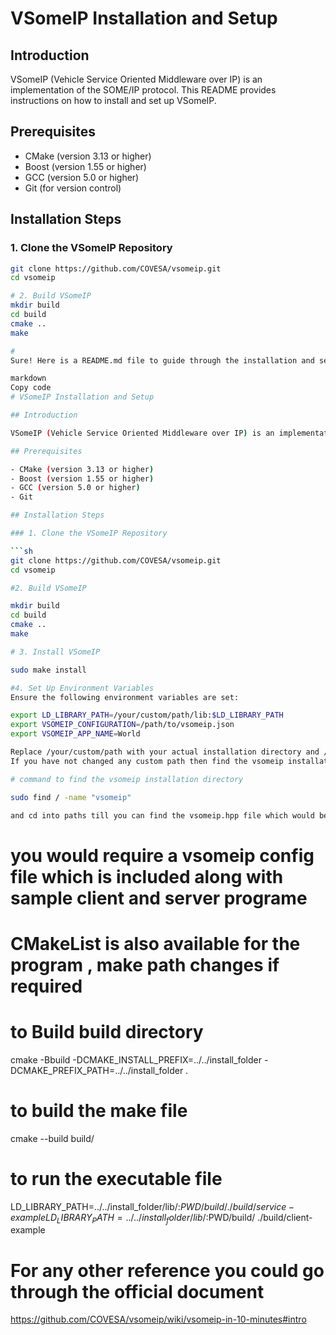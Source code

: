 # VSomeIP Installation and Setup

## Introduction

VSomeIP (Vehicle Service Oriented Middleware over IP) is an implementation of the SOME/IP protocol. This README provides instructions on how to install and set up VSomeIP.

## Prerequisites

- CMake (version 3.13 or higher)
- Boost (version 1.55 or higher)
- GCC (version 5.0 or higher)
- Git (for version control)

## Installation Steps

### 1. Clone the VSomeIP Repository

```sh
git clone https://github.com/COVESA/vsomeip.git
cd vsomeip

# 2. Build VSomeIP
mkdir build
cd build
cmake ..
make

# 
Sure! Here is a README.md file to guide through the installation and setup of vsomeip.

markdown
Copy code
# VSomeIP Installation and Setup

## Introduction

VSomeIP (Vehicle Service Oriented Middleware over IP) is an implementation of the SOME/IP protocol. This README provides instructions on how to install and set up VSomeIP.

## Prerequisites

- CMake (version 3.13 or higher)
- Boost (version 1.55 or higher)
- GCC (version 5.0 or higher)
- Git

## Installation Steps

### 1. Clone the VSomeIP Repository

```sh
git clone https://github.com/COVESA/vsomeip.git
cd vsomeip

#2. Build VSomeIP

mkdir build
cd build
cmake ..
make

# 3. Install VSomeIP

sudo make install

#4. Set Up Environment Variables
Ensure the following environment variables are set:

export LD_LIBRARY_PATH=/your/custom/path/lib:$LD_LIBRARY_PATH
export VSOMEIP_CONFIGURATION=/path/to/vsomeip.json
export VSOMEIP_APP_NAME=World

Replace /your/custom/path with your actual installation directory and /path/to/vsomeip.json with the path to your configuration file.
If you have not changed any custom path then find the vsomeip installation directory through

# command to find the vsomeip installation directory

sudo find / -name "vsomeip"

and cd into paths till you can find the vsomeip.hpp file which would be your directory
```
# you would require a vsomeip config file which is included along with sample client and server programe 

# CMakeList is also available for the program , make path changes if required

# to Build build directory

cmake -Bbuild -DCMAKE_INSTALL_PREFIX=../../install_folder -DCMAKE_PREFIX_PATH=../../install_folder .

# to build the make file 

cmake --build build/

# to run the executable file 

LD_LIBRARY_PATH=../../install_folder/lib/:$PWD/build/ ./build/service-example
LD_LIBRARY_PATH=../../install_folder/lib/:$PWD/build/ ./build/client-example

# For any other reference you could go through the official document

https://github.com/COVESA/vsomeip/wiki/vsomeip-in-10-minutes#intro





